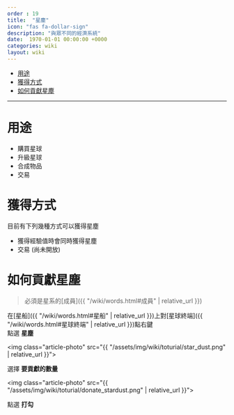 ```yaml
---
order : 19
title:  "星塵"
icon: "fas fa-dollar-sign"
description: "與眾不同的經濟系統"
date:  1970-01-01 00:00:00 +0000
categories: wiki
layout: wiki
---
```


- [用途](#用途)
- [獲得方式](#獲得方式)
- [如何貢獻星塵](#如何貢獻星塵)
  
---

# 用途

- 購買星球
- 升級星球
- 合成物品
- 交易

# 獲得方式

目前有下列幾種方式可以獲得星塵
- 獲得經驗值時會同時獲得星塵
- 交易 (尚未開放)

# 如何貢獻星塵

> 必須是星系的[成員]({{ "/wiki/words.html#成員" | relative_url }})

在[星船]({{ "/wiki/words.html#星船" | relative_url }})上對[星球終端]({{ "/wiki/words.html#星球終端" | relative_url }})點右鍵  
點選 **星塵**  

<img class="article-photo" src="{{ "/assets/img/wiki/toturial/star_dust.png" | relative_url }}">

選擇 **要貢獻的數量**  

<img class="article-photo" src="{{ "/assets/img/wiki/toturial/donate_stardust.png" | relative_url }}">

點選 **打勾**

